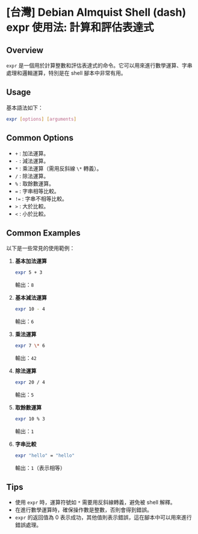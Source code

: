 # [台灣] Debian Almquist Shell (dash) expr 使用法: 計算和評估表達式

## Overview
`expr` 是一個用於計算整數和評估表達式的命令。它可以用來進行數學運算、字串處理和邏輯運算，特別是在 shell 腳本中非常有用。

## Usage
基本語法如下：
```sh
expr [options] [arguments]
```

## Common Options
- `+` : 加法運算。
- `-` : 減法運算。
- `*` : 乘法運算（需用反斜線 `\*` 轉義）。
- `/` : 除法運算。
- `%` : 取餘數運算。
- `=` : 字串相等比較。
- `!=` : 字串不相等比較。
- `>` : 大於比較。
- `<` : 小於比較。

## Common Examples
以下是一些常見的使用範例：

1. **基本加法運算**
   ```sh
   expr 5 + 3
   ```
   輸出：`8`

2. **基本減法運算**
   ```sh
   expr 10 - 4
   ```
   輸出：`6`

3. **乘法運算**
   ```sh
   expr 7 \* 6
   ```
   輸出：`42`

4. **除法運算**
   ```sh
   expr 20 / 4
   ```
   輸出：`5`

5. **取餘數運算**
   ```sh
   expr 10 % 3
   ```
   輸出：`1`

6. **字串比較**
   ```sh
   expr "hello" = "hello"
   ```
   輸出：`1`（表示相等）

## Tips
- 使用 `expr` 時，運算符號如 `*` 需要用反斜線轉義，避免被 shell 解釋。
- 在進行數學運算時，確保操作數是整數，否則會得到錯誤。
- `expr` 的返回值為 0 表示成功，其他值則表示錯誤，這在腳本中可以用來進行錯誤處理。
